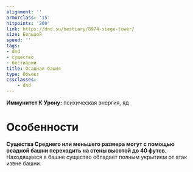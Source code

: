 ```yaml
---
alignment: ''
armorclass: '15'
hitpoints: '200'
link: https://dnd.su/bestiary/8974-siege-tower/
size: Большой
speed: ''
tags:
- dnd
- существо
- бестиарий
title: Осадная башня
type: Объект
cssclasses:
    - dnd
---
```



**Иммунитет К Урону:** психическая энергия, яд


# Особенности
**Существа Среднего или меньшего размера могут с помощью осадной башни переходить на стены высотой до 40 футов.** Находящееся в башне существо обладает полным укрытием от атак извне башни.
